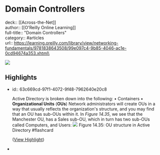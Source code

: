 # Domain Controllers

deck:: [[Across-the-Net]]\
author:: [[O'Reilly Online Learning]]\
full-title:: "Domain Controllers"\
category:: #articles\
url:: https://learning.oreilly.com/library/view/networking-fundamentals/9781838643508/99e097c4-9b85-4046-ac1e-0cd94674a353.xhtml\

![](https://learning.oreilly.com/covers/urn:orm:book:9781838643508/)
## Highlights
- id:: 63c669cd-97f1-4072-9f48-7962640e20c8
  
  Active Directory is broken down into the following:
     • Containers
     • **Organizational Units** (**OUs**)
     Network administrators will create OUs in a way that usually reflects the organization's 
     structure, and you may find that an OU has sub-OUs within it. In *Figure 14.35*, we see that the Manchester OU, has a Sales sub-OU, which in turn has two sub-OUs called Computers, and Users:
     ![](https://learning.oreilly.com/api/v2/epubs/urn:orm:book:9781838643508/files/assets/16b8a61c-8a94-4857-a79c-f37b246a5841.png)
     Figure 14.35: OU structure in Active Directory #flashcard 
  
  
    ([View Highlight](https://read.readwise.io/read/01gn1x5cwkcbchhy77mhg8ks2x))
-